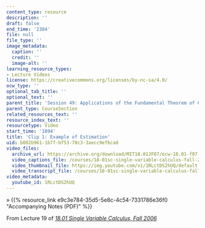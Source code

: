 ```yaml
---
content_type: resource
description: ''
draft: false
end_time: '2384'
file: null
file_type: ''
image_metadata:
  caption: ''
  credit: ''
  image-alt: ''
learning_resource_types:
- Lecture Videos
license: https://creativecommons.org/licenses/by-nc-sa/4.0/
ocw_type: ''
optional_tab_title: ''
optional_text: ''
parent_title: 'Session 49: Applications of the Fundamental Theorem of Calculus'
parent_type: CourseSection
related_resources_text: ''
resource_index_text: ''
resourcetype: Video
start_time: '1894'
title: 'Clip 1: Example of Estimation'
uid: b082b961-1b7f-bf53-70c3-3aecc9efbcad
video_files:
  archive_url: https://archive.org/download/MIT18.01JF07/ocw-18.01-f07-lec19_300k.mp4
  video_captions_file: /courses/18-01sc-single-variable-calculus-fall-2010/923167e676995b69847bd5d84f74e174_1RLctDS2hUQ.vtt
  video_thumbnail_file: https://img.youtube.com/vi/1RLctDS2hUQ/default.jpg
  video_transcript_file: /courses/18-01sc-single-variable-calculus-fall-2010/0cecd4d2b4853f9885ab54a8722caf29_1RLctDS2hUQ.pdf
video_metadata:
  youtube_id: 1RLctDS2hUQ
---
```

» {{% resource_link e9c3e784-35d5-5e8c-4c54-7331786e36f0 "Accompanying Notes (PDF)" %}}

From Lecture 19 of [_18.01 Single Variable Calculus, Fall 2006_](/courses/18-01-single-variable-calculus-fall-2006/video_galleries/video-lectures)